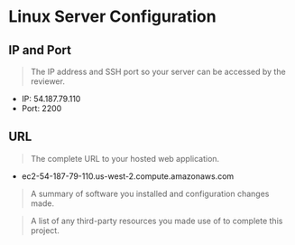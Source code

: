 # Linux Server Configuration

## IP and Port
> The IP address and SSH port so your server can be accessed by the reviewer. 

* IP:   54.187.79.110
* Port: 2200

## URL
> The complete URL to your hosted web application. 

* ec2-54-187-79-110.us-west-2.compute.amazonaws.com

> A summary of software you installed and configuration changes made.


> A list of any third-party resources you made use of to complete this project.

